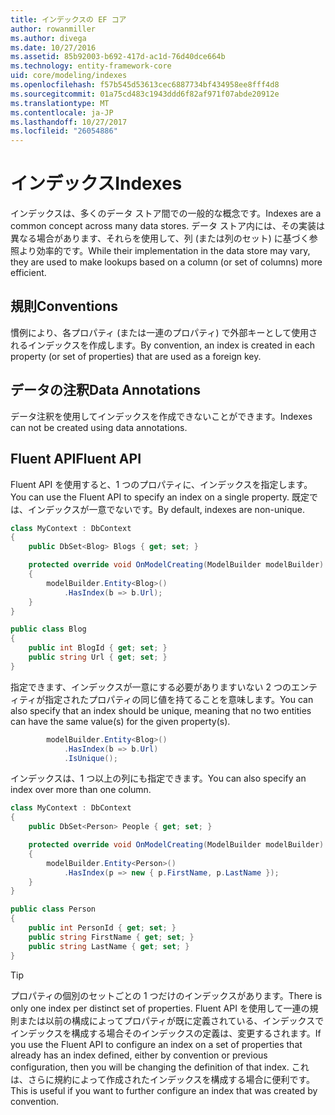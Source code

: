```yaml
---
title: インデックスの EF コア
author: rowanmiller
ms.author: divega
ms.date: 10/27/2016
ms.assetid: 85b92003-b692-417d-ac1d-76d40dce664b
ms.technology: entity-framework-core
uid: core/modeling/indexes
ms.openlocfilehash: f57b545d53613cec6887734bf434958ee8fff4d8
ms.sourcegitcommit: 01a75cd483c1943ddd6f82af971f07abde20912e
ms.translationtype: MT
ms.contentlocale: ja-JP
ms.lasthandoff: 10/27/2017
ms.locfileid: "26054886"
---
```

# <a name="indexes"></a><span data-ttu-id="01995-102">インデックス</span><span class="sxs-lookup"><span data-stu-id="01995-102">Indexes</span></span>

<span data-ttu-id="01995-103">インデックスは、多くのデータ ストア間での一般的な概念です。</span><span class="sxs-lookup"><span data-stu-id="01995-103">Indexes are a common concept across many data stores.</span></span> <span data-ttu-id="01995-104">データ ストア内には、その実装は異なる場合があります、それらを使用して、列 (または列のセット) に基づく参照より効率的です。</span><span class="sxs-lookup"><span data-stu-id="01995-104">While their implementation in the data store may vary, they are used to make lookups based on a column (or set of columns) more efficient.</span></span>

## <a name="conventions"></a><span data-ttu-id="01995-105">規則</span><span class="sxs-lookup"><span data-stu-id="01995-105">Conventions</span></span>

<span data-ttu-id="01995-106">慣例により、各プロパティ (または一連のプロパティ) で外部キーとして使用されるインデックスを作成します。</span><span class="sxs-lookup"><span data-stu-id="01995-106">By convention, an index is created in each property (or set of properties) that are used as a foreign key.</span></span>

## <a name="data-annotations"></a><span data-ttu-id="01995-107">データの注釈</span><span class="sxs-lookup"><span data-stu-id="01995-107">Data Annotations</span></span>

<span data-ttu-id="01995-108">データ注釈を使用してインデックスを作成できないことができます。</span><span class="sxs-lookup"><span data-stu-id="01995-108">Indexes can not be created using data annotations.</span></span>

## <a name="fluent-api"></a><span data-ttu-id="01995-109">Fluent API</span><span class="sxs-lookup"><span data-stu-id="01995-109">Fluent API</span></span>

<span data-ttu-id="01995-110">Fluent API を使用すると、1 つのプロパティに、インデックスを指定します。</span><span class="sxs-lookup"><span data-stu-id="01995-110">You can use the Fluent API to specify an index on a single property.</span></span> <span data-ttu-id="01995-111">既定では、インデックスが一意でないです。</span><span class="sxs-lookup"><span data-stu-id="01995-111">By default, indexes are non-unique.</span></span>

<!-- [!code-csharp[Main](samples/core/Modeling/FluentAPI/Samples/Index.cs?highlight=7,8)] -->
``` csharp
class MyContext : DbContext
{
    public DbSet<Blog> Blogs { get; set; }

    protected override void OnModelCreating(ModelBuilder modelBuilder)
    {
        modelBuilder.Entity<Blog>()
            .HasIndex(b => b.Url);
    }
}

public class Blog
{
    public int BlogId { get; set; }
    public string Url { get; set; }
}
```

<span data-ttu-id="01995-112">指定できます、インデックスが一意にする必要がありますいない 2 つのエンティティが指定されたプロパティの同じ値を持てることを意味します。</span><span class="sxs-lookup"><span data-stu-id="01995-112">You can also specify that an index should be unique, meaning that no two entities can have the same value(s) for the given property(s).</span></span>

<!-- [!code-csharp[Main](samples/core/Modeling/FluentAPI/Samples/IndexUnique.cs?highlight=3)] -->
``` csharp
        modelBuilder.Entity<Blog>()
            .HasIndex(b => b.Url)
            .IsUnique();
```

<span data-ttu-id="01995-113">インデックスは、1 つ以上の列にも指定できます。</span><span class="sxs-lookup"><span data-stu-id="01995-113">You can also specify an index over more than one column.</span></span>

<!-- [!code-csharp[Main](samples/core/Modeling/FluentAPI/Samples/IndexComposite.cs?highlight=7,8)] -->
``` csharp
class MyContext : DbContext
{
    public DbSet<Person> People { get; set; }

    protected override void OnModelCreating(ModelBuilder modelBuilder)
    {
        modelBuilder.Entity<Person>()
            .HasIndex(p => new { p.FirstName, p.LastName });
    }
}

public class Person
{
    public int PersonId { get; set; }
    public string FirstName { get; set; }
    public string LastName { get; set; }
}
```

> [!TIP]  
> <span data-ttu-id="01995-114">プロパティの個別のセットごとの 1 つだけのインデックスがあります。</span><span class="sxs-lookup"><span data-stu-id="01995-114">There is only one index per distinct set of properties.</span></span> <span data-ttu-id="01995-115">Fluent API を使用して一連の規則または以前の構成によってプロパティが既に定義されている、インデックスでインデックスを構成する場合そのインデックスの定義は、変更するされます。</span><span class="sxs-lookup"><span data-stu-id="01995-115">If you use the Fluent API to configure an index on a set of properties that already has an index defined, either by convention or previous configuration, then you will be changing the definition of that index.</span></span> <span data-ttu-id="01995-116">これは、さらに規約によって作成されたインデックスを構成する場合に便利です。</span><span class="sxs-lookup"><span data-stu-id="01995-116">This is useful if you want to further configure an index that was created by convention.</span></span>
